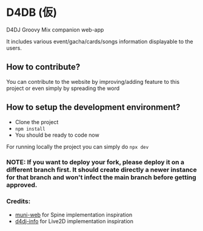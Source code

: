# D4DB (仮)

D4DJ Groovy Mix companion web-app

It includes various event/gacha/cards/songs information displayable to the users.

## How to contribute?

You can contribute to the website by improving/adding feature to this project or even simply by spreading the word

## How to setup the development environment?

- Clone the project
- `npm install`
- You should be ready to code now

For running locally the project you can simply do `npx dev`

### NOTE: If you want to deploy your fork, please deploy it on a different branch first. It should create directly a newer instance for that branch and won't infect the main branch before getting approved.

### Credits:

* [muni-web](https://github.com/hamzaabamboo/muni-web) for Spine implementation inspiration
* [d4dj-info](https://github.com/gangjun06/d4dj-info) for Live2D implementation inspiration